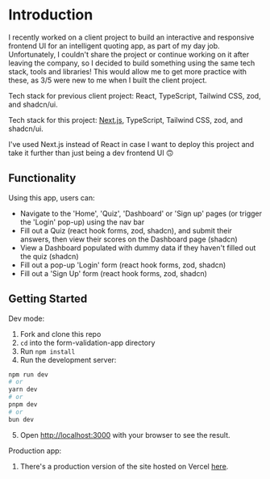 # Introduction
I recently worked on a client project to build an interactive and responsive frontend UI for an intelligent quoting app, as part of my day job. Unfortunately, I couldn't share the project or continue working on it after leaving the company, so I decided to build something using the same tech stack, tools and libraries! This would allow me to get more practice with these, as 3/5 were new to me when I built the client project.

Tech stack for previous client project: React, TypeScript, Tailwind CSS, zod, and shadcn/ui.

Tech stack for this project: [Next.js](https://nextjs.org/), TypeScript, Tailwind CSS, zod, and shadcn/ui.

I've used Next.js instead of React in case I want to deploy this project and take it further than just being a dev frontend UI 🙃

## Functionality
Using this app, users can:
- Navigate to the 'Home', 'Quiz', 'Dashboard' or 'Sign up' pages (or trigger the 'Login' pop-up) using the nav bar
- Fill out a Quiz (react hook forms, zod, shadcn), and submit their answers, then view their scores on the Dashboard page (shadcn)
- View a Dashboard populated with dummy data if they haven't filled out the quiz (shadcn)
- Fill out a pop-up 'Login' form (react hook forms, zod, shadcn)
- Fill out a 'Sign Up' form (react hook forms, zod, shadcn)

## Getting Started

Dev mode:
1. Fork and clone this repo
2. ``cd`` into the form-validation-app directory
3. Run ``npm install``
4. Run the development server:
```bash
npm run dev
# or
yarn dev
# or
pnpm dev
# or
bun dev
```
5. Open [http://localhost:3000](http://localhost:3000) with your browser to see the result.

Production app:
1. There's a production version of the site hosted on Vercel [here](https://form-validation-app-iota.vercel.app/).

